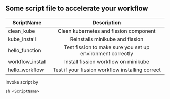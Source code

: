 ## Some script file to accelerate your workflow
| ScriptName      | Description   |
| ------------- |:-------------:| 
| clean_kube    | Clean kubernetes and fission component| 
| kube_install | Reinstalls minikube and fission|
| hello_function   | Test fission to make sure you set up environment correctly  |
| workflow_install | Install fission workflow on minikube  | 
| hello_workflow | Test if your fission workflow installing correct | 

Invoke script by 
```
sh <ScriptName>
```
